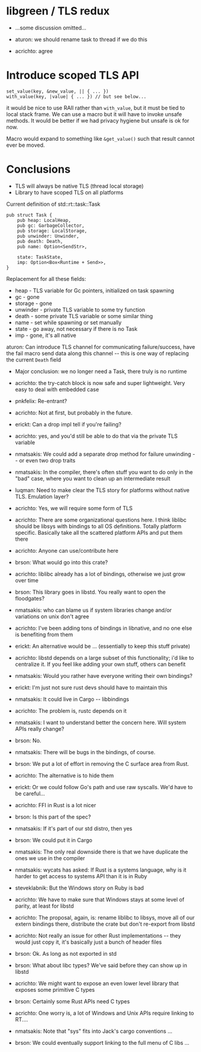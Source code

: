 # libgreen / TLS redux

- ...some discussion omitted...

- aturon: we should rename task to thread if we do this
- acrichto: agree

# Introduce scoped TLS API

```
set_value(key, &new_value, || { ... })
with_value(key, |value| { ... }) // but see below...
```

it would be nice to use RAII rather than `with_value`, but it must be tied to local stack frame. We can use a macro but it will have to invoke unsafe methods. It would be better if we had privacy hygiene but unsafe is ok for now.

Macro would expand to something like `&get_value()` such that result cannot ever be moved.

# Conclusions

- TLS will always be native TLS (thread local storage)
- Library to have scoped TLS on all platforms

Current definition of std::rt::task::Task

```
pub struct Task {
    pub heap: LocalHeap,
    pub gc: GarbageCollector,
    pub storage: LocalStorage,
    pub unwinder: Unwinder,
    pub death: Death,
    pub name: Option<SendStr>,

    state: TaskState,
    imp: Option<Box<Runtime + Send>>,
}
```

Replacement for all these fields:

- heap - TLS variable for Gc<T> pointers, initialized on task spawning
- gc - gone
- storage - gone
- unwinder - private TLS variable to some try function
- death - some private TLS variable or some similar thing
- name - set while spawning or set manually 
- state - go away, not necessary if there is no Task
- imp - gone, it's all native

aturon: Can introduce TLS channel for communicating failure/success, have the fail macro send data along this channel -- this is one way of replacing the current `Death` field

- Major conclusion: we no longer need a Task, there truly is no runtime
- acrichto: the try-catch block is now safe and super lightweight. Very easy to deal with embedded case
- pnkfelix: Re-entrant?
- acrichto: Not at first, but probably in the future.
- erickt: Can a drop impl tell if you're failing?
- acrichto: yes, and you'd still be able to do that via the private TLS variable
- nmatsakis: We could add a separate drop method for failure unwinding -- or even two drop traits
- nmatsakis: In the compiler, there's often stuff you want to do only in the "bad" case, where you want to clean up an intermediate result
- luqman: Need to make clear the TLS story for platforms without native TLS. Emulation layer?
- acrichto: Yes, we will require some form of TLS 

- acrichto: There are some organizational questions here. I think liblibc should be libsys with bindings to all OS definitions. Totally platform specific. Basically take all the scattered platform APIs and put them there
- acrichto: Anyone can use/contribute here

- brson: What would go into this crate?
- acrichto: liblibc already has a lot of bindings, otherwise we just grow over time
- brson: This library goes in libstd. You really want to open the floodgates?
- nmatsakis: who can blame us if system libraries change and/or variations on unix don't agree
- acrichto: I've been adding tons of bindings in libnative, and no one else is benefiting from them
- erickt: An alternative would be ... (essentially to keep this stuff private)
- acrichto: libstd depends on a large subset of this functionality; i'd like to centralize it. If you feel like adding your own stuff, others can benefit
- nmatsakis: Would you rather have everyone writing their own bindings?
- erickt: I'm just not sure rust devs should have to maintain this
- nmatsakis: It could live in Cargo -- libbindings
- acrichto: The problem is, rustc depends on it
- nmatsakis: I want to understand better the concern here. Will system APIs really change?
- brson: No.
- nmatsakis: There will be bugs in the bindings, of course.
- brson: We put a lot of effort in removing the C surface area from Rust.
- acrichto: The alternative is to hide them
- erickt: Or we could follow Go's path and use raw syscalls. We'd have to be careful...
- acrichto: FFI in Rust is a lot nicer
- brson: Is this part of the spec?
- nmatsakis: If it's part of our std distro, then yes
- brson: We could put it in Cargo
- nmatsakis: The only real downside there is that we have duplicate the ones we use in the compiler
- nmatsakis: wycats has asked: If Rust is a systems language, why is it harder to get access to systems API than it is in Ruby
- steveklabnik: But the Windows story on Ruby is bad
- acrichto: We have to make sure that Windows stays at some level of parity, at least for libstd
- acrichto: The proposal, again, is: rename liblibc to libsys, move all of our extern bindings there, distribute the crate but don't re-export from libstd
- acrichto: Not really an issue for other Rust implementations -- they would just copy it, it's basically just a bunch of header files
- brson: Ok. As long as not exported in std
- brson: What about libc types? We've said before they can show up in libstd
- acrichto: We might want to expose an even lower level library that exposes some primitive C types
- brson: Certainly some Rust APIs need C types
- acrichto: One worry is, a lot of Windows and Unix APIs require linking to RT....
- nmatsakis: Note that "sys" fits into Jack's cargo conventions
...
- brson: We could eventually support linking to the full menu of C libs
... 




















